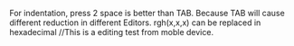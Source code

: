 For indentation, press 2 space is better than TAB. Because TAB will cause different reduction in different Editors.
rgh(x,x,x) can be replaced in hexadecimal
//This is a editing test from moble device.
